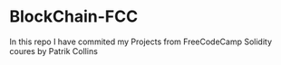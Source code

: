 # BlockChain-FCC

In this repo I have commited my Projects from FreeCodeCamp Solidity coures by Patrik Collins